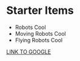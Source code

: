 <h1>Starter Items</h1>
<ul>
  <li>Robots Cool</li>
  <li>Moving Robots Cool</li>
  <li>Flying Robots Cool</li>
</ul>
<a href="https://google.com">LINK TO GOOGLE</a>

